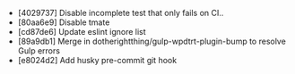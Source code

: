 * [4029737] Disable incomplete test that only fails on CI..
* [80aa6e9] Disable tmate
* [cd87de6] Update eslint ignore list
* [89a9db1] Merge in dotherightthing/gulp-wpdtrt-plugin-bump to resolve Gulp errors
* [e8024d2] Add husky pre-commit git hook
